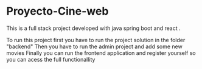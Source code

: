 # Proyecto-Cine-web
This is a full stack project developed with java spring boot and react .

To run this project first you have to run the project solution in the folder "backend" 
Then you have to run the admin project and add some new movies
Finally you can run the frontend application and register yourself so you can acess the full functionallity

